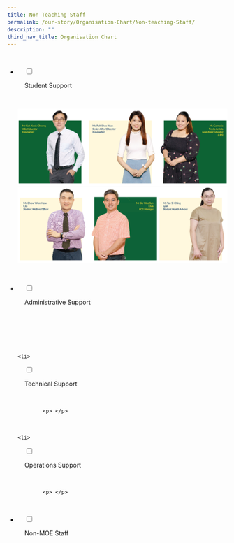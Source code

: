 ```yaml
---
title: Non Teaching Staff
permalink: /our-story/Organisation-Chart/Non-teaching-Staff/
description: ""
third_nav_title: Organisation Chart
---
```

<ul class="jekyllcodex_accordion">

  <li>

    <input type="checkbox" id="accordion1">

    <label for="accordion1">Student Support</label>

    <div>

<p>   
<img style="width:100%;height:50%" src="/images/Our%20Story/Organisation%20Chart/Non%20Teaching%20Staff/Student%20Support/S1.png">
			<img style="width:100%;height:50%" src="/images/Our%20Story/Organisation%20Chart/Non%20Teaching%20Staff/Student%20Support/S2.png">
			</p>

    </div>

</li>
	<li>

    <input type="checkbox" id="accordion2">

    <label for="accordion2">Administrative Support</label>

    <div>

      <p> </p>

    </div>

</li>
	
	<li>

    <input type="checkbox" id="accordion3">

    <label for="accordion3">Technical Support</label>

    <div>

			<p> </p>

    </div>

</li>
	
	<li>

    <input type="checkbox" id="accordion4">

    <label for="accordion4">Operations Support</label>

    <div>

			<p> </p>

  </div>

</li>
	
<li>

    <input type="checkbox" id="accordion5">

    <label for="accordion5">Non-MOE Staff</label>

    <div>

      	<p> </p>

    </div>

</li>
	
	

	
</ul>